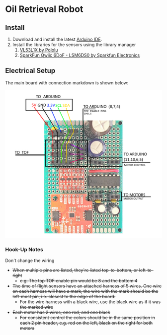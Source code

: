 # Oil Retrieval Robot

## Install

1. Download and install the latest [Arduino IDE](https://www.arduino.cc/en/software).
2. Install the libraries for the sensors using the library manager
   1. [VL53L1X by Pololu](https://github.com/pololu/vl53l1x-arduino)
   2. [SparkFun Qwiic 6DoF - LSM6DS0 by Sparkfun Electronics](https://github.com/sparkfun/SparkFun_Qwiic_6DoF_LSM6DSO_Arduino_Library)

## Electrical Setup

The main board with connection markdown is shown below:

![Board Image](Docs/images/board.png)

### Hook-Up Notes
Don't change the wiring

* ~~When multiple pins are listed, they're listed top-to-bottom, or left-to-right~~
  * ~~e.g. The top TOF enable pin would be 8 and the bottom 4~~
* ~~The time of flight sensors have an attached harness of 5 wires. One wire on each harness will have a mark, the wire with the mark should be the left-most pin, i.e. closest to the edge of the board.~~
  * ~~For the wire harness with a black wire, use the black wire as if it was the marked wire~~
* ~~Each motor has 2 wires, one red, and one black~~
  * ~~For consistent control the colors should be in the same position in each 2 pin header, e.g. red on the left, black on the right for both motors~~
